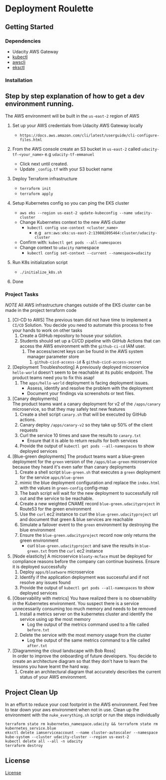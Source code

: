 # Deployment Roulette

## Getting Started

### Dependencies
- Udacity AWS Gateway
- [kubectl](https://kubernetes.io/docs/tasks/tools/)
- [awscli](https://aws.amazon.com/cli/)
- [eksctl](https://eksctl.io/introduction/#installation)

### Installation

Step by step explanation of how to get a dev environment running.
----------
The AWS environment will be built in the `us-east-2` region of AWS

1. Set up your AWS credentials from Udacity AWS Gateway locally
    - `https://docs.aws.amazon.com/cli/latest/userguide/cli-configure-files.html`

2. From the AWS console create an S3 bucket in `us-east-2` called `udacity-tf-<your_name>` e.g `udacity-tf-emmanuel`
    - Click next until created.
    - Update `_config.tf` with your S3 bucket name

3. Deploy Terraform infrastructure
    - `terraform init`
    - `terraform apply`

4. Setup Kubernetes config so you can ping the EKS cluster
    - `aws eks --region us-east-2 update-kubeconfig --name udacity-cluster`
    - Change Kubernetes context to the new AWS cluster
        - `kubectl config use-context <cluster_name>`
            - e.g ` arn:aws:eks:us-east-2:139802095464:cluster/udacity-cluster`
    - Confirm with: `kubectl get pods --all-namespaces`
    - Change context to `udacity` namespace
        - `kubectl config set-context --current --namespace=udacity`

5. Run K8s initialization script
    - `./initialize_k8s.sh`

6. Done

### Project Tasks
*NOTE* All AWS infrastructure changes outside of the EKS cluster can be made in the project terraform code

1. [CI-CD to AWS]
   The previous team did not have time to implement a `CI/CD` Solution. You decide you need to automate this process to free your hands to work on other tasks
    1. Create a GitHub repository to house your solution.
    2. Students should set up a CI/CD pipeline with GitHub Actions that can access the AWS environment with the `github-ci-cd` IAM user.
        1. The access/secret keys can be found in the AWS system manager parameter store
            1. `github-cicd-access-id` & `github-cicd-access-secret`
2. [Deployment Troubleshooting]
   A previously deployed microservice `hello-world` doesn't seem to be reachable at its public endpoint. The product teams need you to fix this asap!
    1. The `apps/hello-world` deployment is facing deployment issues.
        - Assess, identify and resolve the problem with the deployment
        - Document your findings via screenshots or text files.
3. [Canary deployments]  
   The product teams want a canary deployment for v2 of the `/apps/canary` microservice, so that they may safely test new features
    1. Create a shell script `canary.sh` that will be executed by GitHub actions.
    2. Canary deploy `/apps/canary-v2` so they take up 50% of the client requests
    3. Curl the service 10 times and save the results to `canary.txt`
        - Ensure that it is able to return results for both services
    4. Provide the output of `kubectl get pods --all-namespaces` to show deployed services
4. [Blue-green deployments]
   The product teams want a blue-green deployment for the `green` version of the `/apps/blue-green` microservice because they heard it's even safer than canary deployments
    1. Create a shell script `blue-green.sh` that executes a `green` deployment for the service `apps/blue-green`
    2. mimic the blue deployment configuration and replace the `index.html` with the values in `green-config` config-map
    3. The bash script will wait for the new deployment to successfully roll out and the service to be reachable.
    4. Create a new weighted CNAME record `blue-green.udacityproject` in Route53 for the green environment
    5. Use the `curl` ec2 instance to curl the `blue-green.udacityproject` url and document that green & blue services are reachable
    6. Simulate a failover event to the `green` environment by destroying the blue environment
    7. Ensure the `blue-green.udacityproject` record now only returns the green environment
        - curl `blue-green.udacityproject` and save the results in `blue-green.txt` from the `curl` ec2 instance
5. [Node elasticity]
   A microservice `bloaty-mcface` must be deployed for compliance reasons before the company can continue business. Ensure it is deployed successfully
    1. Deploy `apps/bloatware` microservice
    2. Identify if the application deployment was successful and if not resolve any issues found
    3. Provide the output of `kubectl get pods --all-namespaces` to show deployed services
6. [Observability with metrics]
   You have realized there is no observability in the Kubernetes environment. You suspect there is a service unnecessarily consuming too much memory and needs to be removed
    1. Install a metrics server on the kubernetes cluster and identify the service using up the most memory
        - Log the output of the metrics command used to a file called `before.txt`
    2. Delete the service with the most memory usage from the cluster
        - Log the output of the same metrics command to a file called `after.txt`
7. [Diagramming the cloud landscape with Bob Ross]  
   In order to improve the onboarding of future developers. You decide to create an architecture diagram so that they don't have to learn the lessons you have learnt the hard way.
    1. Create an architectural diagram that accurately describes the current status of your AWS environment.


## Project Clean Up
In an effort to reduce your cost footprint in the AWS environment. Feel free to tear down your aws environment when not in use.
Clean up the environment with the `nuke_everything.sh` script or run the steps individually
```
terraform state rm kubernetes_namespace.udacity && terraform state rm kubernetes_service.blue
eksctl delete iamserviceaccount --name cluster-autoscaler --namespace kube-system --cluster udacity-cluster --region us-east-2
kubectl delete all --all -n udacity
terraform destroy
```

## License
[License](LICENSE.txt)
